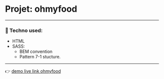 # Projet: ohmyfood

---

### 🌱 Techno used:

- HTML
- SASS:
  - BEM convention
  - Pattern 7-1 stucture.

---

👉 [demo live link ohmyfood](https://maxdnc.github.io/ohmyfood/)
